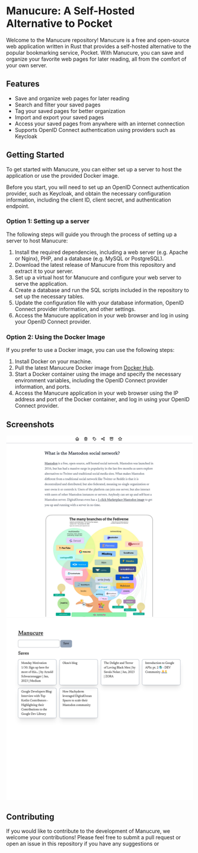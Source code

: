 # Manucure: A Self-Hosted Alternative to Pocket

Welcome to the Manucure repository! Manucure is a free and open-source web application written in Rust that provides a self-hosted alternative to the popular bookmarking service, Pocket. With Manucure, you can save and organize your favorite web pages for later reading, all from the comfort of your own server.

## Features

- Save and organize web pages for later reading
- Search and filter your saved pages
- Tag your saved pages for better organization
- Import and export your saved pages
- Access your saved pages from anywhere with an internet connection
- Supports OpenID Connect authentication using providers such as Keycloak


## Getting Started

To get started with Manucure, you can either set up a server to host the application or use the provided Docker image.

Before you start, you will need to set up an OpenID Connect authentication provider, such as Keycloak, and obtain the necessary configuration information, including the client ID, client secret, and authentication endpoint.

### Option 1: Setting up a server

The following steps will guide you through the process of setting up a server to host Manucure:

1. Install the required dependencies, including a web server (e.g. Apache or Nginx), PHP, and a database (e.g. MySQL or PostgreSQL).
2. Download the latest release of Manucure from this repository and extract it to your server.
3. Set up a virtual host for Manucure and configure your web server to serve the application.
4. Create a database and run the SQL scripts included in the repository to set up the necessary tables.
5. Update the configuration file with your database information, OpenID Connect provider information, and other settings.
6. Access the Manucure application in your web browser and log in using your OpenID Connect provider.


### Option 2: Using the Docker Image

If you prefer to use a Docker image, you can use the following steps:

1. Install Docker on your machine.
2. Pull the latest Manucure Docker image from [Docker Hub](https://hub.docker.com).
3. Start a Docker container using the image and specify the necessary environment variables, including the OpenID Connect provider information, and ports.
4. Access the Manucure application in your web browser using the IP address and port of the Docker container, and log in using your OpenID Connect provider.

## Screenshots

![Article Page](docs/article.png)
![Article Page](docs/menu.png)

## Contributing

If you would like to contribute to the development of Manucure, we welcome your contributions! Please feel free to submit a pull request or open an issue in this repository if you have any suggestions or
